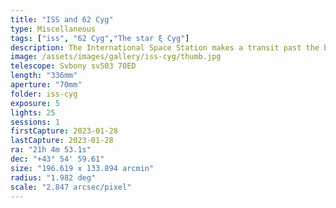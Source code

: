 ```yaml
---
title: "ISS and 62 Cyg"
type: Miscellaneous
tags: ["iss", "62 Cyg","The star ξ Cyg"]
description: The International Space Station makes a transit past the bright star ξ Cyg.
image: /assets/images/gallery/iss-cyg/thumb.jpg
telescope: Svbony sv503 70ED
length: "336mm"
aperture: "70mm"
folder: iss-cyg
exposure: 5
lights: 25
sessions: 1
firstCapture: 2023-01-28 
lastCapture: 2023-01-28
ra: "21h 4m 53.1s"
dec: "+43° 54' 59.61"
size: "196.619 x 133.894 arcmin"
radius: "1.982 deg"
scale: "2.847 arcsec/pixel"
---
```


